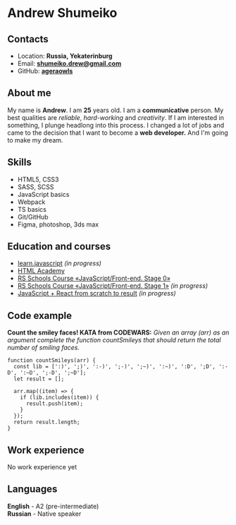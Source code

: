 # Andrew Shumeiko

## **Contacts**

- Location: **Russia, Yekaterinburg**
- Email: **shumeiko.drew@gmail.com**
- GitHub: **[ageraowls](https://github.com/Ageraowls)**

## **About me**

My name is **Andrew**. I am **25** years old. I am a **communicative** person. My best qualities are _reliable_, _hard-working_ and _creativity_. If I am interested in something, I plunge headlong into this process. I changed a lot of jobs and came to the decision that I want to become a **web developer.** And I'm going to make my dream.

## **Skills**

- HTML5, CSS3
- SASS, SCSS
- JavaScript basics
- Webpack
- TS basics
- Git/GitHub
- Figma, photoshop, 3ds max

## **Education and courses**

- [learn.javascript](https://learn.javascript.ru/) _(in progress)_
- [HTML Academy](https://htmlacademy.ru/study)
- [RS Schools Course «JavaScript/Front-end. Stage 0»](https://rs.school/js-stage0/)
- [RS Schools Course «JavaScript/Front-end. Stage 1»](https://rs.school/js/) _(in progress)_
- [JavaScript + React from scratch to result](https://www.udemy.com/course/javascript_full/) _(in progress)_

## **Code example**

**Count the smiley faces! KATA from CODEWARS:** _Given an array (arr) as an argument complete the function countSmileys that should return the total number of smiling faces._

```
function countSmileys(arr) {
  const lib = [':)', ';)', ':-)', ';-)', ';~)', ':~)', ':D', ';D', ':-D', ':~D', ';-D', ';~D'];
  let result = [];

  arr.map((item) => {
    if (lib.includes(item)) {
      result.push(item);
    }
  });
  return result.length;
}
```

## **Work experience**

No work experience yet

## **Languages**

**English** - A2 (pre-intermediate)<br>
**Russian** - Native speaker
